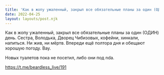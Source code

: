 ```yaml
---
title: 'Как в жопу ужаленный, закрыл все обязательные планы за один (ОДИН) день. Сестра, Володька, Дворец Чибизовых, кофейни, хинкали, напиться. Ни жив, ни мёртв. Впереди ещё полтора дня и обещают хорошую погоду. Вау.'
date: 2022-04-25
layout: layouts/post.njk
---
```

Как в жопу ужаленный, закрыл все обязательные планы за один (ОДИН) день. Сестра, Володька, Дворец Чибизовых, кофейни, хинкали, напиться. Ни жив, ни мёртв. Впереди ещё полтора дня и обещают хорошую погоду. Вау.

Новых туалетов пока не посетил, либо они под nda.


https://t.me/beardless_live/191